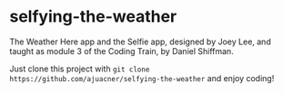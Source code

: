 # selfying-the-weather
The Weather Here app and the Selfie app, designed by Joey Lee, and taught as module 3 of the Coding Train, by Daniel Shiffman.

Just clone this project with `git clone https://github.com/ajuacner/selfying-the-weather` and enjoy coding!
